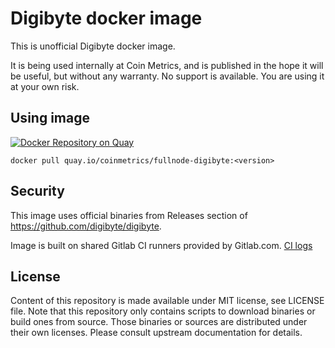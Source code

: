 # Digibyte docker image

This is unofficial Digibyte docker image.

It is being used internally at Coin Metrics, and is published in the hope it will be useful, but without any warranty. No support is available. You are using it at your own risk.

## Using image

[![Docker Repository on Quay](https://quay.io/repository/coinmetrics/fullnode-digibyte/status "Docker Repository on Quay")](https://quay.io/repository/coinmetrics/fullnode-digibyte)

```
docker pull quay.io/coinmetrics/fullnode-digibyte:<version>
```

## Security

This image uses official binaries from Releases section of https://github.com/digibyte/digibyte.

Image is built on shared Gitlab CI runners provided by Gitlab.com. [CI logs](https://gitlab.com/coinmetrics/fullnodes/digibyte/pipelines)

## License

Content of this repository is made available under MIT license, see LICENSE file.
Note that this repository only contains scripts to download binaries or build ones from source.
Those binaries or sources are distributed under their own licenses.
Please consult upstream documentation for details.
